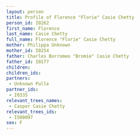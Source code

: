 ```yaml
---
layout: person
title: Profile of Florence "Florie" Casie Chetty
person_id: I0262
first_name: Florence
last_name: Casie Chetty
full_name: Florence "Florie" Casie Chetty
mother: Philippa Unknown
mother_id: I0254
father: Charles Borromeo "Bromie" Casie Chetty
father_id: I0177
children:
children_ids:
partners:
 - Unknown Pulle
partner_ids:
 - I0335
relevant_trees_names:
 - Casper Casie Chetty
relevant_trees_ids:
 - I500097
sex: F
---
```



